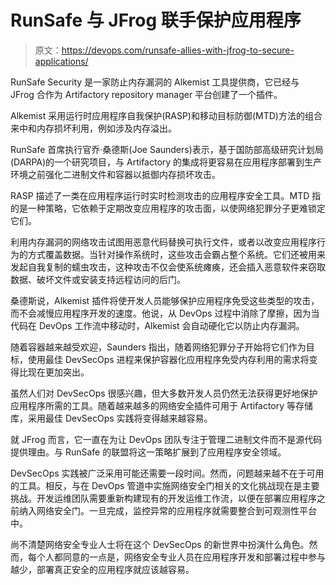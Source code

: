 # RunSafe 与 JFrog 联手保护应用程序

> 原文：<https://devops.com/runsafe-allies-with-jfrog-to-secure-applications/>

RunSafe Security 是一家防止内存漏洞的 Alkemist 工具提供商，它已经与 JFrog 合作为 Artifactory repository manager 平台创建了一个插件。

Alkemist 采用运行时应用程序自我保护(RASP)和移动目标防御(MTD)方法的组合来中和内存损坏利用，例如涉及内存溢出。

RunSafe 首席执行官乔·桑德斯(Joe Saunders)表示，基于国防部高级研究计划局(DARPA)的一个研究项目，与 Artifactory 的集成将更容易在应用程序部署到生产环境之前强化二进制文件和容器以抵御内存损坏攻击。

RASP 描述了一类在应用程序运行时实时检测攻击的应用程序安全工具。MTD 指的是一种策略，它依赖于定期改变应用程序的攻击面，以使网络犯罪分子更难锁定它们。

利用内存漏洞的网络攻击试图用恶意代码替换可执行文件，或者以改变应用程序行为的方式覆盖数据。当针对操作系统时，这些攻击会霸占整个系统。它们还被用来发起自我复制的蠕虫攻击，这种攻击不仅会使系统瘫痪，还会插入恶意软件来窃取数据、破坏文件或安装支持远程访问的后门。

桑德斯说，Alkemist 插件将使开发人员能够保护应用程序免受这些类型的攻击，而不会减慢应用程序开发的速度。他说，从 DevOps 过程中消除了摩擦，因为当代码在 DevOps 工作流中移动时，Alkemist 会自动硬化它以防止内存漏洞。

随着容器越来越受欢迎，Saunders 指出，随着网络犯罪分子开始将它们作为目标，使用最佳 DevSecOps 进程来保护容器化应用程序免受内存利用的需求将变得比现在更加突出。

虽然人们对 DevSecOps 很感兴趣，但大多数开发人员仍然无法获得更好地保护应用程序所需的工具。随着越来越多的网络安全插件可用于 Artifactory 等存储库，采用最佳 DevSecOps 实践将变得越来越容易。

就 JFrog 而言，它一直在为让 DevOps 团队专注于管理二进制文件而不是源代码提供理由。与 RunSafe 的联盟将这一策略扩展到了应用程序安全领域。

DevSecOps 实践被广泛采用可能还需要一段时间。然而，问题越来越不在于可用的工具。相反，与在 DevOps 管道中实施网络安全门相关的文化挑战现在是主要挑战。开发运维团队需要重新构建现有的开发运维工作流，以便在部署应用程序之前纳入网络安全门。一旦完成，监控异常的应用程序就需要整合到可观测性平台中。

尚不清楚网络安全专业人士将在这个 DevSecOps 的新世界中扮演什么角色。然而，每个人都同意的一点是，网络安全专业人员在应用程序开发和部署过程中参与越少，部署真正安全的应用程序就应该越容易。